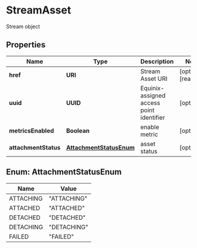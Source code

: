 

# StreamAsset

Stream object

## Properties

| Name | Type | Description | Notes |
|------------ | ------------- | ------------- | -------------|
|**href** | **URI** | Stream Asset URI |  [optional] [readonly] |
|**uuid** | **UUID** | Equinix-assigned access point identifier |  [optional] |
|**metricsEnabled** | **Boolean** | enable metric |  [optional] |
|**attachmentStatus** | [**AttachmentStatusEnum**](#AttachmentStatusEnum) | asset status |  [optional] |



## Enum: AttachmentStatusEnum

| Name | Value |
|---- | -----|
| ATTACHING | &quot;ATTACHING&quot; |
| ATTACHED | &quot;ATTACHED&quot; |
| DETACHED | &quot;DETACHED&quot; |
| DETACHING | &quot;DETACHING&quot; |
| FAILED | &quot;FAILED&quot; |



